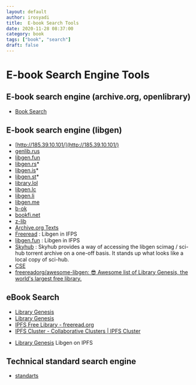 ```yaml
---
layout: default
author: irosyadi
title:  E-book Search Tools
date: 2020-11-28 08:37:00
category: book
tags: ["book", "search"]
draft: false
---
```


# E-book Search Engine Tools

## E-book search engine (archive.org, openlibrary)
- [Book Search](https://books-search.typesense.org/)

## E-book search engine (libgen)
- [http://185.39.10.101/](http://185.39.10.101/)
- [genlib.rus](https://gen.lib.rus.ec)
- [libgen.fun](https://libgen.fun/)
- [libgen.rs](https://libgen.rs/)*
- [libgen.is](http://libgen.is/)*
- [libgen.st](http://libgen.st/)*
- [library.lol](https://library.lol)
- [libgen.lc](https://libgen.lc)
- [libgen.li](http://libgen.li/)
- [libgen.me](https://libgen.me)
- [b-ok](https://b-ok.cc)
- [bookfi.net](https://en.bookfi.net)
- [z-lib](https://z-lib.org/)
- [Archive.org Texts](https://archive.org/details/texts)
- [Freeread](https://freeread.org/ipfs/) : Libgen in IFPS
- [libgen.fun](https://libgen.fun/) : Libgen in IFPS
- [Skyhub](https://github.com/frrad/skyhub) : Skyhub provides a way of accessing the libgen scimag / sci-hub torrent archive on a one-off basis. It stands up what looks like a local copy of sci-hub.
- [CSE](https://cse.google.com/cse?cx=c46414ccb6a943e39)
- [freereadorg/awesome-libgen: 😎 Awesome list of Library Genesis, the world's largest free library.](https://github.com/freereadorg/awesome-libgen)

## eBook Search
* [Library Genesis](https://libgen.fun/)
* [Library Genesis](https://libgen.fun/)
* [IPFS Free Library - freeread.org](https://freeread.org/ipfs/)
* [IPFS Cluster - Collaborative Clusters | IPFS Cluster](https://collab.ipfscluster.io/)
- [Library Genesis](https://libgen.fun/dweb.html) Libgen on IPFS

## Technical standard search engine
- [standarts](https://libgen.lc/standarts/index.php)